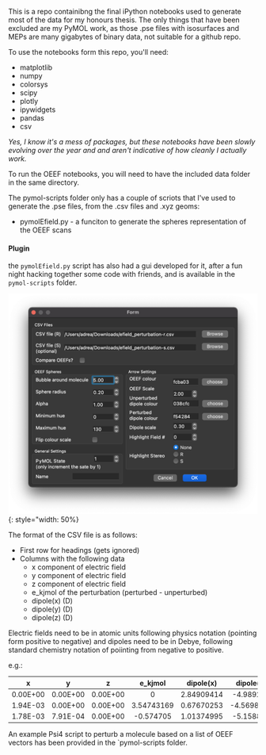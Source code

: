 This is a repo containibng the final iPython notebooks used to generate most of the data for my honours thesis. The only things that have been excluded are my PyMOL work, as those .pse files with isosurfaces and MEPs are many gigabytes of binary data, not suitable for a github repo.

To use the notebooks form this repo, you'll need:
* matplotlib
* numpy
* colorsys
* scipy
* plotly
* ipywidgets
* pandas
* csv

*Yes, I know it's a mess of packages, but these notebooks have been slowly evolving over the year and and aren't indicative of how cleanly I actually work.*

To run the OEEF notebooks, you will need to have the included data folder in the same directory.

The pymol-scripts folder only has a couple of scriots that I've used to generate the .pse files, from the .csv files and .xyz geoms:
* pymolEfield.py - a funciton to generate the spheres representation of the OEEF scans

#### Plugin
the `pymolEfield.py` script has also had a gui developed for it, after a fun night hacking together some code with friends, and is available in the `pymol-scripts` folder.

![plugin_pic.png](plugin_pic.png){: style="width: 50%}

The format of the CSV file is as follows:
* First row for headings (gets ignored)
* Columns with the following data
    * x component of electric field
    * y component of electric field
    * z component of electric field
    * e_kjmol of the perturbation (perturbed - unperturbed)
    * dipole(x) (D)
    * dipole(y) (D)
    * dipole(z) (D)

Electric fields need to be in atomic units following physics notation (pointing form positive to negative) and dipoles need to be in Debye, following standard chemistry notation of poiinting from negative to positive.

e.g.:

|    x     |    y     |    z     |  e_kjmol   | dipole(x)  | dipole(y)  | dipole(z)  |
| :------: | :------: | :------: | :--------: | :--------: | :--------: | :--------: |
| 0.00E+00 | 0.00E+00 | 0.00E+00 |     0      | 2.84909414 | -4.989243  | 1.57583802 |
| 1.94E-03 | 0.00E+00 | 0.00E+00 | 3.54743169 | 0.67670253 | -4.5698034 | 1.77719687 |
| 1.78E-03 | 7.91E-04 | 0.00E+00 | -0.574705  | 1.01374995 | -5.158874  | 1.74510839 |

An example Psi4 script to perturb a molecule based on a list of OEEF vectors has been provided in the `pymol-scripts folder.